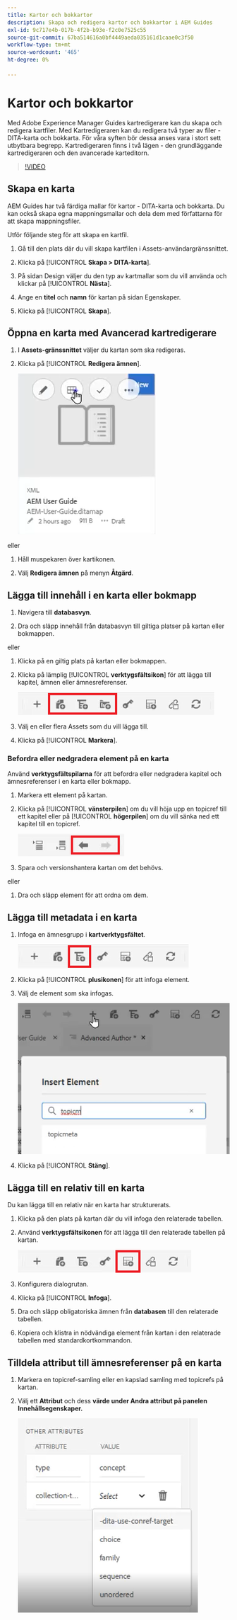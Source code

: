 ```yaml
---
title: Kartor och bokkartor
description: Skapa och redigera kartor och bokkartor i AEM Guides
exl-id: 9c717e4b-017b-4f2b-b93e-f2c0e7525c55
source-git-commit: 67ba514616a0bf4449aeda035161d1caae0c3f50
workflow-type: tm+mt
source-wordcount: '465'
ht-degree: 0%

---
```


# Kartor och bokkartor

Med Adobe Experience Manager Guides kartredigerare kan du skapa och redigera kartfiler. Med Kartredigeraren kan du redigera två typer av filer - DITA-karta och bokkarta. För våra syften bör dessa anses vara i stort sett utbytbara begrepp.
Kartredigeraren finns i två lägen - den grundläggande kartredigeraren och den avancerade karteditorn.

>[!VIDEO](https://video.tv.adobe.com/v/342766?quality=12&learn=on)

## Skapa en karta

AEM Guides har två färdiga mallar för kartor - DITA-karta och bokkarta. Du kan också skapa egna mappningsmallar och dela dem med författarna för att skapa mappningsfiler.

Utför följande steg för att skapa en kartfil.

1. Gå till den plats där du vill skapa kartfilen i Assets-användargränssnittet.

1. Klicka på [!UICONTROL **Skapa > DITA-karta**].

1. På sidan Design väljer du den typ av kartmallar som du vill använda och klickar på [!UICONTROL **Nästa**].

1. Ange en **titel** och **namn** för kartan på sidan Egenskaper.

1. Klicka på [!UICONTROL **Skapa**].

## Öppna en karta med Avancerad kartredigerare

1. I **Assets-gränssnittet** väljer du kartan som ska redigeras.

1. Klicka på [!UICONTROL **Redigera ämnen**].

   ![Redigera ämnesgränssnitt](images/lesson-14/edit-topics.png)

eller

1. Håll muspekaren över kartikonen.

1. Välj **Redigera ämnen** på menyn **Åtgärd**.


## Lägga till innehåll i en karta eller bokmapp

1. Navigera till **databasvyn**.

1. Dra och släpp innehåll från databasvyn till giltiga platser på kartan eller bokmappen.

eller

1. Klicka på en giltig plats på kartan eller bokmappen.

1. Klicka på lämplig [!UICONTROL **verktygsfältsikon**] för att lägga till kapitel, ämnen eller ämnesreferenser.

   ![Verktygsfältsikoner](images/lesson-14/toolbar-icons.png)

1. Välj en eller flera Assets som du vill lägga till.

1. Klicka på [!UICONTROL **Markera**].

### Befordra eller nedgradera element på en karta

Använd **verktygsfältspilarna** för att befordra eller nedgradera kapitel och ämnesreferenser i en karta eller bokmapp.

1. Markera ett element på kartan.

1. Klicka på [!UICONTROL **vänsterpilen**] om du vill höja upp en topicref till ett kapitel eller på [!UICONTROL **högerpilen**] om du vill sänka ned ett kapitel till en topicref.

   ![Pilikoner](images/lesson-14/toolbar-arrows.png)

1. Spara och versionshantera kartan om det behövs.

eller

1. Dra och släpp element för att ordna om dem.

## Lägga till metadata i en karta

1. Infoga en ämnesgrupp i **kartverktygsfältet**.

   ![Lägg till attribut](images/lesson-14/add-topicgroup.png)

1. Klicka på [!UICONTROL **plusikonen**] för att infoga element.

1. Välj de element som ska infogas.

   ![Infoga metadata](images/lesson-14/insert-metadata.png)

1. Klicka på [!UICONTROL **Stäng**].

## Lägga till en relativ till en karta

Du kan lägga till en relativ när en karta har strukturerats.

1. Klicka på den plats på kartan där du vill infoga den relaterade tabellen.

1. Använd **verktygsfältsikonen** för att lägga till den relaterade tabellen på kartan.

   ![Ikon som kan ändras](images/lesson-14/reltable-icon.png)

1. Konfigurera dialogrutan.

1. Klicka på [!UICONTROL **Infoga**].

1. Dra och släpp obligatoriska ämnen från **databasen** till den relaterade tabellen.

1. Kopiera och klistra in nödvändiga element från kartan i den relaterade tabellen med standardkortkommandon.

## Tilldela attribut till ämnesreferenser på en karta

1. Markera en topicref-samling eller en kapslad samling med topicrefs på kartan.

1. Välj ett **Attribut** och dess **värde under Andra attribut på panelen Innehållsegenskaper.**

   ![Lägg till attribut](images/lesson-14/add-attribute.png)
